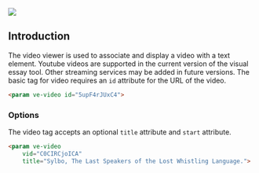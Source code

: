 <a href="https://essays.juncture-digital.org"><img src="https://gitcdn.link/repo/jstor-labs/juncture/main/images/ve-button.png"></a>

<param ve-config
       title="Video examples"
       banner="https://upload.wikimedia.org/wikipedia/commons/thumb/7/75/WorldMap-A_with_Frame.png/1024px-WorldMap-A_with_Frame.png"
       layout="vtl"
       author="JSTOR Labs team">

## Introduction
The video viewer is used to associate and display a video with a text element. Youtube videos are supported in the current version of the visual essay tool. Other streaming services may be added in future versions.
The basic tag for video requires an `id` attribute for the URL of the video. 
```html
<param ve-video id="5upF4rJUxC4">
```
<param ve-video id="5upF4rJUxC4">

### Options
The video tag accepts an optional `title` attribute and `start` attribute.
```html
<param ve-video
	vid="C0CIRCjoICA"
	title="Sylbo, The Last Speakers of the Lost Whistling Language.">
```
<param ve-video
	vid="C0CIRCjoICA"
	title="Sylbo, The Last Speakers of the Lost Whistling Language.">
